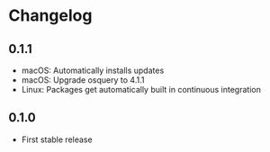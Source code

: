 # Changelog

## 0.1.1

* macOS: Automatically installs updates
* macOS: Upgrade osquery to 4.1.1
* Linux: Packages get automatically built in continuous integration

## 0.1.0

* First stable release
